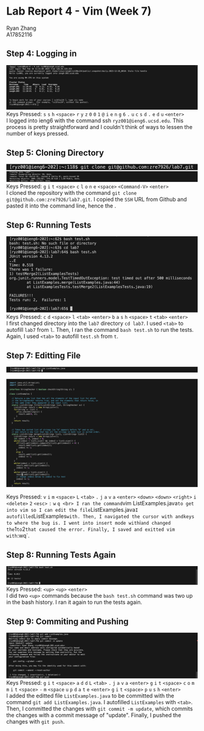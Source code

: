 Lab Report 4 - Vim (Week 7)
========
Ryan Zhang <br> A17852116

Step 4: Logging in
--------
![4](images/step4.jpg)<br>
Keys Pressed: `s` `s` `h` `<space>` `r` `y` `z` `0` `0` `1` `@` `i` `e` `n` `g` `6` `.` `u` `c` `s` `d` `.` `e` `d` `u` `<enter>` <br>
I logged into ieng6 with the command ssh `ryz001@ieng6.ucsd.edu`. This process is pretty straightforward and I couldn't think of ways to lessen the number of keys pressed.

Step 5: Cloning Directory
--------
![52](images/step5-2.jpg)
![51](images/step5-1.jpg)<br>
Keys Pressed: `g` `i` `t` `<space>` `c` `l` `o` `n` `e` `<space>` `<Command-V>` `<enter>` <br>
I cloned the repository with the command `git clone git@github.com:zre7926/lab7.git`. I copied the `SSH` URL from Github and pasted it into the command line, hence the <Command-V>.

Step 6: Running Tests
--------
![6](images/step6.jpg)<br>
Keys Pressed: `c` `d` `<space>` `l` `<tab>` `<enter>` `b` `a` `s` `h` `<space>` `t` `<tab>` `<enter>` <br>
I first changed directory into the `lab7` directory `cd lab7`. I used `<tab>` to autofill `lab7` from `l`. Then, I ran the command `bash test.sh` to run the tests. Again, I used `<tab>` to autofill `test.sh` from `t`.

Step 7: Editting File
--------
![72](images/step7-2.jpg)<br>

![71](images/step7.1.jpg)<br>

Keys Pressed: `v` `i` `m` `<space>` `L` `<tab>` `.` `j` `a` `v` `a` `<enter>` `<down>` `<down>` `<right>` `i` `<delete>` `2` `<esc>` `:` `w` `q `<enter>` <br>
I ran the command `vim ListExamples.java` to get into vim so I can edit the file `ListExamples.java` I autofilled `ListExamples` with `<tab>`. Then, I navigated the cursor with `<down>` and `<right>` keys to where the bug is. I went into insert mode with `i` and changed the `1` to `2` that caused the error. Finally, I saved and exitted vim with `:wq`.

Step 8: Running Tests Again
--------
![8](images/step8.jpg)<br>
Keys Pressed: `<up>` `<up>` `<enter>` <br>
I did two `<up>` commands because the `bash test.sh` command was two up in the bash history. I ran it again to run the tests again.

Step 9: Commiting and Pushing
--------
![9](images/step9.jpg)<br>
Keys Pressed: `g` `i` `t` `<space>` `a` `d` `d` `L` `<tab>` `.` `j` `a` `v` `a` `<enter>` `g` `i` `t` `<space>` `c` `o` `m` `m` `i` `t` `<space>` `-` `m` `<space` `u` `p` `d` `a` `t` `e` `<enter>` `g` `i` `t` `<space>` `p` `u` `s` `h` `<enter>` <br>
I added the editted file `ListExamples.java` to be committed with the command `git add ListExamples.java`. I autofilled `ListExamples` with `<tab>`. Then, I committed the changes with `git commit -m update`, which commits the changes with a commit message of "update". Finally, I pushed the changes with `git push`.
